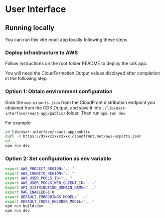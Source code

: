 # User Interface

## Running locally

You can run this vite react app locally following these steps.

### Deploy infrastructure to AWS

Follow instructions on the root folder README to deploy the cdk app.

You will need the CloudFormation Output values displayed after completion in the following step.

### Option 1: Obtain environment configuration

Grab the `aws-exports.json` from the CloudFront distribution endpoint you obtained from the CDK Output, and save it into `./lib/user-interface/react-app/public/` folder. Then run `npm run dev`.

For example:

```bash
cd lib/user-interface/react-app/public
curl -O https://dxxxxxxxxxxxx.cloudfront.net/aws-exports.json
cd ..
npm run dev
```

### Option 2: Set configuration as env variable

```bash
export AWS_PROJECT_REGION="..."
export AWS_COGNITO_REGION="..."
export AWS_USER_POOLS_ID="..."
export AWS_USER_POOLS_WEB_CLIENT_ID="..."
export API_DISTRIBUTION_DOMAIN_NAME="..."
export RAG_ENABLED=1|0
export DEFAULT_EMBEDDINGS_MODEL="..."
export DEFAULT_CROSS_ENCODER_MODEL="..."
npm run build:dev
npm run dev
```
